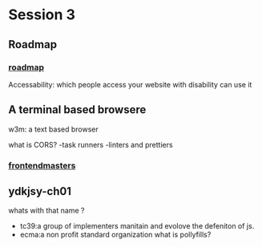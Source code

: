 # Session 3
## Roadmap
### [roadmap](https://roadmap.sh/frontend)
Accessability: which people access your website with disability can use it

## A terminal based browsere
w3m: a text based browser


what is CORS?
-task runners
-linters and prettiers
### [frontendmasters](https://frontendmasters.com/)

## ydkjsy-ch01
whats with that name ?
- tc39:a group of implementers manitain and evolove the defeniton of js.
- ecma:a non profit standard organization
what is pollyfills?

